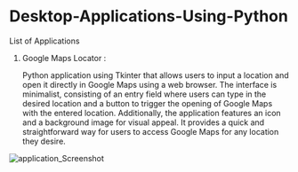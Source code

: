 # Desktop-Applications-Using-Python
List of Applications 

1. Google Maps Locator :                                           
   
   Python application using Tkinter that allows users to input a location and open it directly in Google Maps using a web browser. The interface is minimalist, consisting of an entry field where users can type in the desired location and a button to trigger the opening of Google Maps with the entered location. Additionally, the application features an icon and a background image for visual appeal. It provides a quick and straightforward way for users to access Google Maps for any location they desire.




![application_Screenshot](https://github.com/waqarali-pythonista/Desktop-Applications-Using-Pythons/assets/130203895/5cd9c12d-917a-4be9-aea5-6ad47dad11e8)

